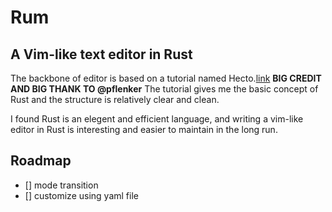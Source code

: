 # Rum
A Vim-like text editor in Rust
---

The backbone of editor is based on a tutorial named Hecto.[link](https://github.com/pflenker/hecto-tutorial) **BIG CREDIT AND BIG THANK TO @pflenker** The tutorial gives me the basic concept of Rust and the structure is relatively clear and clean.

I found Rust is an elegent and efficient language, and writing a vim-like editor in Rust is interesting and easier to maintain in the long run.

## Roadmap

- [] mode transition
- [] customize using yaml file 
